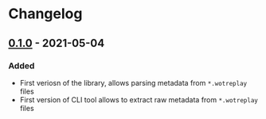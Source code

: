 # Changelog

## [0.1.0] - 2021-05-04

### Added

- First veriosn of the library, allows parsing metadata from `*.wotreplay` files
- First version of CLI tool allows to extract raw metadata from `*.wotreplay` files

[0.1.0]: https://github.com/sergeytsaplin/wot-replays-rs/releases/tag/v0.1.0
